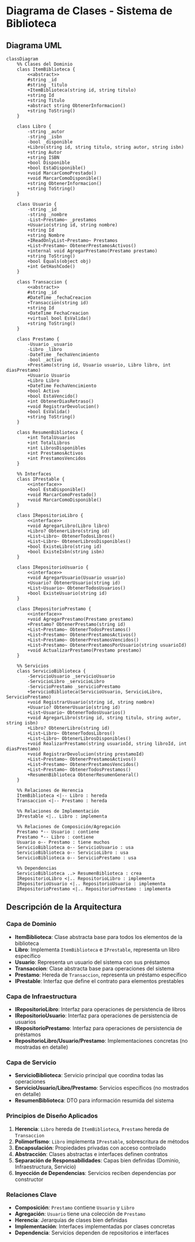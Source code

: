 # Diagrama de Clases - Sistema de Biblioteca

## Diagrama UML

```mermaid
classDiagram
    %% Clases del Dominio
    class ItemBiblioteca {
        <<abstract>>
        #string _id
        #string _titulo
        +ItemBiblioteca(string id, string titulo)
        +string Id
        +string Titulo
        +abstract string ObtenerInformacion()
        +string ToString()
    }

    class Libro {
        -string _autor
        -string _isbn
        -bool _disponible
        +Libro(string id, string titulo, string autor, string isbn)
        +string Autor
        +string ISBN
        +bool Disponible
        +bool EstaDisponible()
        +void MarcarComoPrestado()
        +void MarcarComoDisponible()
        +string ObtenerInformacion()
        +string ToString()
    }

    class Usuario {
        -string _id
        -string _nombre
        -List~Prestamo~ _prestamos
        +Usuario(string id, string nombre)
        +string Id
        +string Nombre
        +IReadOnlyList~Prestamo~ Prestamos
        +List~Prestamo~ ObtenerPrestamosActivos()
        +internal void AgregarPrestamo(Prestamo prestamo)
        +string ToString()
        +bool Equals(object obj)
        +int GetHashCode()
    }

    class Transaccion {
        <<abstract>>
        #string _id
        #DateTime _fechaCreacion
        +Transaccion(string id)
        +string Id
        +DateTime FechaCreacion
        +virtual bool EsValida()
        +string ToString()
    }

    class Prestamo {
        -Usuario _usuario
        -Libro _libro
        -DateTime _fechaVencimiento
        -bool _activo
        +Prestamo(string id, Usuario usuario, Libro libro, int diasPrestamo)
        +Usuario Usuario
        +Libro Libro
        +DateTime FechaVencimiento
        +bool Activo
        +bool EstaVencido()
        +int ObtenerDiasRetraso()
        +void RegistrarDevolucion()
        +bool EsValida()
        +string ToString()
    }

    class ResumenBiblioteca {
        +int TotalUsuarios
        +int TotalLibros
        +int LibrosDisponibles
        +int PrestamosActivos
        +int PrestamosVencidos
    }

    %% Interfaces
    class IPrestable {
        <<interface>>
        +bool EstaDisponible()
        +void MarcarComoPrestado()
        +void MarcarComoDisponible()
    }

    class IRepositorioLibro {
        <<interface>>
        +void AgregarLibro(Libro libro)
        +Libro? ObtenerLibro(string id)
        +List~Libro~ ObtenerTodosLibros()
        +List~Libro~ ObtenerLibrosDisponibles()
        +bool ExisteLibro(string id)
        +bool ExisteIsbn(string isbn)
    }

    class IRepositorioUsuario {
        <<interface>>
        +void AgregarUsuario(Usuario usuario)
        +Usuario? ObtenerUsuario(string id)
        +List~Usuario~ ObtenerTodosUsuarios()
        +bool ExisteUsuario(string id)
    }

    class IRepositorioPrestamo {
        <<interface>>
        +void AgregarPrestamo(Prestamo prestamo)
        +Prestamo? ObtenerPrestamo(string id)
        +List~Prestamo~ ObtenerTodosPrestamos()
        +List~Prestamo~ ObtenerPrestamosActivos()
        +List~Prestamo~ ObtenerPrestamosVencidos()
        +List~Prestamo~ ObtenerPrestamosPorUsuario(string usuarioId)
        +void ActualizarPrestamo(Prestamo prestamo)
    }

    %% Servicios
    class ServicioBiblioteca {
        -ServicioUsuario _servicioUsuario
        -ServicioLibro _servicioLibro
        -ServicioPrestamo _servicioPrestamo
        +ServicioBiblioteca(ServicioUsuario, ServicioLibro, ServicioPrestamo)
        +void RegistrarUsuario(string id, string nombre)
        +Usuario? ObtenerUsuario(string id)
        +List~Usuario~ ObtenerTodosUsuarios()
        +void AgregarLibro(string id, string titulo, string autor, string isbn)
        +Libro? ObtenerLibro(string id)
        +List~Libro~ ObtenerTodosLibros()
        +List~Libro~ ObtenerLibrosDisponibles()
        +void RealizarPrestamo(string usuarioId, string libroId, int diasPrestamo)
        +void RegistrarDevolucion(string prestamoId)
        +List~Prestamo~ ObtenerPrestamosActivos()
        +List~Prestamo~ ObtenerPrestamosVencidos()
        +List~Prestamo~ ObtenerTodosPrestamos()
        +ResumenBiblioteca ObtenerResumenGeneral()
    }

    %% Relaciones de Herencia
    ItemBiblioteca <|-- Libro : hereda
    Transaccion <|-- Prestamo : hereda

    %% Relaciones de Implementación
    IPrestable <|.. Libro : implementa

    %% Relaciones de Composición/Agregación
    Prestamo *-- Usuario : contiene
    Prestamo *-- Libro : contiene
    Usuario o-- Prestamo : tiene muchos
    ServicioBiblioteca o-- ServicioUsuario : usa
    ServicioBiblioteca o-- ServicioLibro : usa
    ServicioBiblioteca o-- ServicioPrestamo : usa

    %% Dependencias
    ServicioBiblioteca ..> ResumenBiblioteca : crea
    IRepositorioLibro <|.. RepositorioLibro : implementa
    IRepositorioUsuario <|.. RepositorioUsuario : implementa
    IRepositorioPrestamo <|.. RepositorioPrestamo : implementa
```

## Descripción de la Arquitectura

### Capa de Dominio
- **ItemBiblioteca**: Clase abstracta base para todos los elementos de la biblioteca
- **Libro**: Implementa `ItemBiblioteca` e `IPrestable`, representa un libro específico
- **Usuario**: Representa un usuario del sistema con sus préstamos
- **Transaccion**: Clase abstracta base para operaciones del sistema
- **Prestamo**: Hereda de `Transaccion`, representa un préstamo específico
- **IPrestable**: Interfaz que define el contrato para elementos prestables

### Capa de Infraestructura
- **IRepositorioLibro**: Interfaz para operaciones de persistencia de libros
- **IRepositorioUsuario**: Interfaz para operaciones de persistencia de usuarios
- **IRepositorioPrestamo**: Interfaz para operaciones de persistencia de préstamos
- **RepositorioLibro/Usuario/Prestamo**: Implementaciones concretas (no mostradas en detalle)

### Capa de Servicio
- **ServicioBiblioteca**: Servicio principal que coordina todas las operaciones
- **ServicioUsuario/Libro/Prestamo**: Servicios específicos (no mostrados en detalle)
- **ResumenBiblioteca**: DTO para información resumida del sistema

### Principios de Diseño Aplicados

1. **Herencia**: `Libro` hereda de `ItemBiblioteca`, `Prestamo` hereda de `Transaccion`
2. **Polimorfismo**: `Libro` implementa `IPrestable`, sobrescritura de métodos
3. **Encapsulación**: Propiedades privadas con acceso controlado
4. **Abstracción**: Clases abstractas e interfaces definen contratos
5. **Separación de Responsabilidades**: Capas bien definidas (Dominio, Infraestructura, Servicio)
6. **Inyección de Dependencias**: Servicios reciben dependencias por constructor

### Relaciones Clave

- **Composición**: `Prestamo` contiene `Usuario` y `Libro`
- **Agregación**: `Usuario` tiene una colección de `Prestamo`
- **Herencia**: Jerarquías de clases bien definidas
- **Implementación**: Interfaces implementadas por clases concretas
- **Dependencia**: Servicios dependen de repositorios e interfaces

